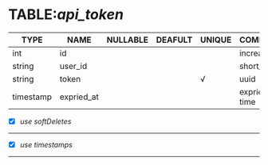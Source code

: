 TABLE:*api_token*
===
| TYPE | NAME | NULLABLE | DEAFULT | UNIQUE | COMMENT | PRIMARY |
| ---- | ---- | -------- | ------- | ------ | ------- | ------- |
| int  | id   |          |         |        | increament | &radic; |
| string | user_id |     |         |        | short_uuid |      |
| string | token |       |         | &radic; | uuid   |         |
| timestamp | expried_at | |       |        | expried time |    |

- [x]  *use softDeletes*
---
- [x]  *use timestamps*
---